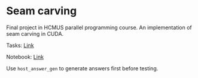 # Seam carving

Final project in HCMUS parallel programming course. An implementation of seam carving in CUDA.

Tasks: [Link](https://docs.google.com/spreadsheets/d/1niNkgiatqVv5ZHbLDha_LVsxlsbOHn0Jkyx4X0cTt-Q/edit?usp=sharing)

Notebook: [Link](https://colab.research.google.com/drive/1dG64BS-6aJgMvjVhSdZmtZ1NyFAy_ts9?usp=sharing)

Use `host_answer_gen` to generate answers first before testing.
